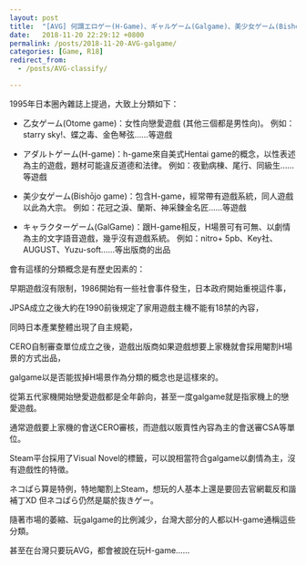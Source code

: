 ```yaml
---
layout: post
title:  "[AVG] 何謂エロゲー(H-Game)、ギャルゲーム(Galgame)、美少女ゲーム(Bishōjo game)、乙女ゲーム(Otome game)"
date:   2018-11-20 22:29:12 +0800
permalink: /posts/2018-11-20-AVG-galgame/
categories: [Game, R18]
redirect_from:
  - /posts/AVG-classify/

---
```


1995年日本圈內雜誌上提過，大致上分類如下：

* 乙女ゲーム(Otome game)：女性向戀愛遊戲 (其他三個都是男性向)。
 例如：starry sky!、蝶之毒、金色琴弦……等遊戲

* アダルトゲーム(H-game)：h-game來自美式Hentai game的概念，以性表述為主的遊戲，題材可能違反道德和法律。
 例如：夜勤病棟、尾行、同級生……等遊戲

* 美少女ゲーム(Bishōjo game)：包含H-game，經常帶有遊戲系統，同人遊戲以此為大宗。
 例如：花冠之淚、蘭斯、神采鍊金名匠……等遊戲

* キャラクターゲーム(GalGame)：跟H-game相反，H場景可有可無、以劇情為主的文字語音遊戲，幾乎沒有遊戲系統。
 例如：nitro+ 5pb、Key社、AUGUST、Yuzu-soft……等出版商的出品




會有這樣的分類概念是有歷史因素的：

早期遊戲沒有限制，1986開始有一些社會事件發生，日本政府開始重視這件事，

JPSA成立之後大約在1990前後規定了家用遊戲主機不能有18禁的內容，

同時日本產業整體出現了自主規範，

CERO自制審查單位成立之後，遊戲出版商如果遊戲想要上家機就會採用閹割H場景的方式出品，

galgame以是否能拔掉H場景作為分類的概念也是這樣來的。

從第五代家機開始戀愛遊戲都是全年齡向，甚至一度galgame就是指家機上的戀愛遊戲。

通常遊戲要上家機的會送CERO審核，而遊戲以販賣性內容為主的會送審CSA等單位。


Steam平台採用了Visual Novel的標籤，可以說相當符合galgame以劇情為主，沒有遊戲性的特徵。

ネコぱら算是特例，特地閹割上Steam，想玩的人基本上還是要回去官網載反和諧補丁XD
但ネコぱら仍然是屬於抜きゲー。


隨著市場的萎縮、玩galgame的比例減少，台灣大部分的人都以H-game通稱這些分類。

甚至在台灣只要玩AVG，都會被說在玩H-game……